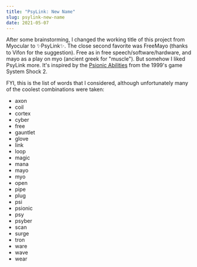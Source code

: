 ```yaml
---
title: "PsyLink: New Name"
slug: psylink-new-name
date: 2021-05-07
---
```


After some brainstorming, I changed the working title of this project from
Myocular to ✨PsyLink✨.  The close second favorite was FreeMayo (thanks to
Vifon for the suggestion).  Free as in free speech/software/hardware, and mayo
as a play on myo (ancient greek for "muscle").  But somehow I liked PsyLink
more.  It's inspired by the [Psionic
Abilities](https://shodan.fandom.com/wiki/Psionic_Disciplines) from the
1999's game System Shock 2.

FYI, this is the list of words that I considered, although unfortunately many
of the coolest combinations were taken:

- axon
- coil
- cortex
- cyber
- free
- gauntlet
- glove
- link
- loop
- magic
- mana
- mayo
- myo
- open
- pipe
- plug
- psi
- psionic
- psy
- psyber
- scan
- surge
- tron
- ware
- wave
- wear
